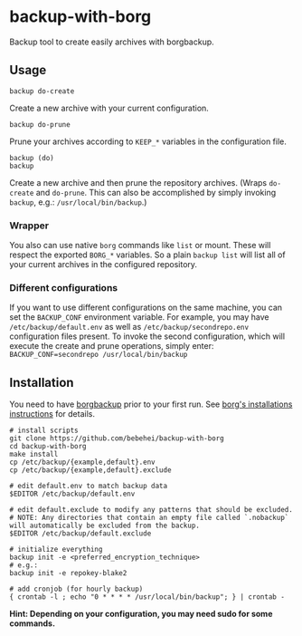 # backup-with-borg

Backup tool to create easily archives with borgbackup.

## Usage

```
backup do-create
```

Create a new archive with your current configuration.

```
backup do-prune
```

Prune your archives according to `KEEP_*` variables in the configuration file.

```
backup (do)
backup
```

Create a new archive and then prune the repository archives. (Wraps `do-create` and `do-prune`. This can also be accomplished by simply invoking `backup`, e.g.: `/usr/local/bin/backup`.)

### Wrapper

You also can use native `borg` commands like `list` or mount. These will respect the exported `BORG_*` variables. So a plain `backup list` will list all of your current archives in the configured repository.

### Different configurations

If you want to use different configurations on the same machine, you can set the `BACKUP_CONF`
environment variable. For example, you may have `/etc/backup/default.env` as well as `/etc/backup/secondrepo.env` configuration files present. 
To invoke the second configuration, which will execute the create and prune operations, simply enter:
`BACKUP_CONF=secondrepo /usr/local/bin/backup`

## Installation

You need to have [borgbackup](https://github.com/borgbackup/borg/) prior to your first run. See [borg's installations instructions](https://borgbackup.readthedocs.io/en/stable/installation.html) for details.

    # install scripts
    git clone https://github.com/bebehei/backup-with-borg
    cd backup-with-borg
    make install
    cp /etc/backup/{example,default}.env
    cp /etc/backup/{example,default}.exclude

    # edit default.env to match backup data
    $EDITOR /etc/backup/default.env

    # edit default.exclude to modify any patterns that should be excluded.
    # NOTE: Any directories that contain an empty file called `.nobackup` will automatically be excluded from the backup.
    $EDITOR /etc/backup/default.exclude

    # initialize everything
    backup init -e <preferred_encryption_technique>
    # e.g.: 
    backup init -e repokey-blake2

    # add cronjob (for hourly backup)
    { crontab -l ; echo "0 * * * * /usr/local/bin/backup"; } | crontab -

**Hint: Depending on your configuration, you may need sudo for some commands.**
